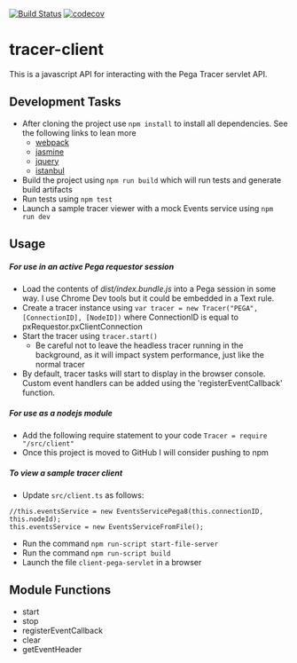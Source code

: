 [![Build Status](https://travis-ci.org/pegasystems/tracer-client.svg?branch=master)](https://travis-ci.org/pegasystems/tracer-client)
[![codecov](https://codecov.io/gh/pegasystems/tracer-client/branch/master/graph/badge.svg)](https://codecov.io/gh/pegasystems/tracer-client)

# tracer-client

This is a javascript API for interacting with the Pega Tracer servlet API.



## Development Tasks
- After cloning the project use `npm install` to install all dependencies. See the following links to lean more
	- [webpack](https://webpack.github.io/)
	- [jasmine](https://jasmine.github.io/)
	- [jquery](http://jquery.com/)
	- [istanbul](https://github.com/istanbuljs)
- Build the project using `npm run build` which will run tests and generate build artifacts
- Run tests using `npm test`
- Launch a sample tracer viewer with a mock Events service using `npm run dev`

## Usage

##### For use in an active Pega requestor session
- Load the contents of *dist/index.bundle.js* into a Pega session in some way. I use Chrome Dev tools but it could be embedded in a Text rule.
- Create a tracer instance using `var tracer = new Tracer("PEGA", [ConnectionID], [NodeID])` where ConnectionID is equal to pxRequestor.pxClientConnection
- Start the tracer using `tracer.start()`
  - Be careful not to leave the headless tracer running in the background, as it will impact system performance, just like the normal tracer
- By default, tracer tasks will start to display in the browser console. Custom event handlers can be added using the 'registerEventCallback' function.

##### For use as a nodejs module
- Add the following require statement to your code `Tracer = require "/src/client"`
- Once this project is moved to GitHub I will consider pushing to npm

##### To view a sample tracer client
- Update `src/client.ts` as follows:
```
//this.eventsService = new EventsServicePega8(this.connectionID, this.nodeId);
this.eventsService = new EventsServiceFromFile();
```
- Run the command `npm run-script start-file-server`
- Run the command `npm run-script build`
- Launch the file `client-pega-servlet` in a browser

## Module Functions
- start
- stop
- registerEventCallback
- clear
- getEventHeader
